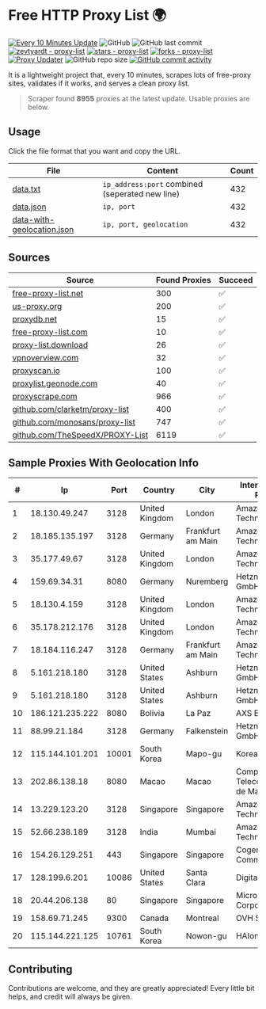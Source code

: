 
# Free HTTP Proxy List 🌍

[![Every 10 Minutes Update](https://github.com/mertguvencli/http-proxy-list/actions/workflows/main.yml/badge.svg?branch=main)](https://github.com/mertguvencli/http-proxy-list/actions/workflows/main.yml)
![GitHub](https://img.shields.io/github/license/mertguvencli/http-proxy-list)
![GitHub last commit](https://img.shields.io/github/last-commit/mertguvencli/http-proxy-list)
[![zevtyardt - proxy-list](https://img.shields.io/static/v1?label=zevtyardt&message=proxy-list&color=blue&logo=github)](https://github.com/zevtyardt/proxy-list "Go to GitHub repo")
[![stars - proxy-list](https://img.shields.io/github/stars/zevtyardt/proxy-list?style=social)](https://github.com/zevtyardt/proxy-list)
[![forks - proxy-list](https://img.shields.io/github/forks/zevtyardt/proxy-list?style=social)](https://github.com/zevtyardt/proxy-list)
[![Proxy Updater](https://github.com/zevtyardt/proxy-list/workflows/Proxy%20Updater/badge.svg)](https://github.com/zevtyardt/proxy-list/actions?query=workflow:"Proxy+Updater")
![GitHub repo size](https://img.shields.io/github/repo-size/zevtyardt/proxy-list)
[![GitHub commit activity](https://img.shields.io/github/commit-activity/m/zevtyardt/proxy-list?logo=commits)](https://github.com/zevtyardt/proxy-list/commits/main)

It is a lightweight project that, every 10 minutes, scrapes lots of free-proxy sites, validates if it works, and serves a clean proxy list.

> Scraper found **8955** proxies at the latest update. Usable proxies are below.

## Usage

Click the file format that you want and copy the URL.

|File|Content|Count|
|----|-------|-----|
|[data.txt](https://raw.githubusercontent.com/mertguvencli/http-proxy-list/main/proxy-list/data.txt)|`ip_address:port` combined (seperated new line)|432|
|[data.json](https://raw.githubusercontent.com/mertguvencli/http-proxy-list/main/proxy-list/data.json)|`ip, port`|432|
|[data-with-geolocation.json](https://raw.githubusercontent.com/mertguvencli/http-proxy-list/main/proxy-list/data-with-geolocation.json)|`ip, port, geolocation`|432|

## Sources

|Source|Found Proxies|Succeed|
|------|-------------|-------|
|[free-proxy-list.net](https://free-proxy-list.net)|300|✅|
|[us-proxy.org](https://www.us-proxy.org)|200|✅|
|[proxydb.net](http://proxydb.net)|15|✅|
|[free-proxy-list.com](https://free-proxy-list.com/?page=&port=&type%5B%5D=http&type%5B%5D=https&up_time=0&search=Search)|10|✅|
|[proxy-list.download](https://www.proxy-list.download/HTTP)|26|✅|
|[vpnoverview.com](https://vpnoverview.com/privacy/anonymous-browsing/free-proxy-servers)|32|✅|
|[proxyscan.io](https://www.proxyscan.io)|100|✅|
|[proxylist.geonode.com](https://proxylist.geonode.com/api/proxy-list?limit=300&page=1&sort_by=lastChecked&sort_type=desc&protocols=http,https)|40|✅|
|[proxyscrape.com](https://api.proxyscrape.com/v2/?request=displayproxies&protocol=http&timeout=10000&country=all&ssl=all&anonymity=all)|966|✅|
|[github.com/clarketm/proxy-list](https://raw.githubusercontent.com/clarketm/proxy-list/master/proxy-list-raw.txt)|400|✅|
|[github.com/monosans/proxy-list](https://raw.githubusercontent.com/monosans/proxy-list/main/proxies/http.txt)|747|✅|
|[github.com/TheSpeedX/PROXY-List](https://raw.githubusercontent.com/TheSpeedX/PROXY-List/master/http.txt)|6119|✅|


## Sample Proxies With Geolocation Info

|#|Ip|Port|Country|City|Internet Service Provider|
|-|--|----|-------|----|-------------------------|
|1|18.130.49.247|3128|United Kingdom|London|Amazon Technologies Inc.|
|2|18.185.135.197|3128|Germany|Frankfurt am Main|Amazon Technologies Inc.|
|3|35.177.49.67|3128|United Kingdom|London|Amazon Technologies Inc.|
|4|159.69.34.31|8080|Germany|Nuremberg|Hetzner Online GmbH|
|5|18.130.4.159|3128|United Kingdom|London|Amazon Technologies Inc.|
|6|35.178.212.176|3128|United Kingdom|London|Amazon Technologies Inc.|
|7|18.184.116.247|3128|Germany|Frankfurt am Main|Amazon Technologies Inc.|
|8|5.161.218.180|3128|United States|Ashburn|Hetzner Online GmbH|
|9|5.161.218.180|3128|United States|Ashburn|Hetzner Online GmbH|
|10|186.121.235.222|8080|Bolivia|La Paz|AXS Bolivia S. A.|
|11|88.99.21.184|3128|Germany|Falkenstein|Hetzner Online GmbH|
|12|115.144.101.201|10001|South Korea|Mapo-gu|Korea Telecom|
|13|202.86.138.18|8080|Macao|Macao|Companhia de Telecomunicacoes de Macau|
|14|13.229.123.20|3128|Singapore|Singapore|Amazon Technologies Inc.|
|15|52.66.238.189|3128|India|Mumbai|Amazon Technologies Inc.|
|16|154.26.129.251|443|Singapore|Singapore|Cogent Communications|
|17|128.199.6.201|10086|United States|Santa Clara|DigitalOcean, LLC|
|18|20.44.206.138|80|Singapore|Singapore|Microsoft Corporation|
|19|158.69.71.245|9300|Canada|Montreal|OVH SAS|
|20|115.144.221.125|10761|South Korea|Nowon-gu|HAIonNet|



## Contributing

Contributions are welcome, and they are greatly appreciated! Every
little bit helps, and credit will always be given.

